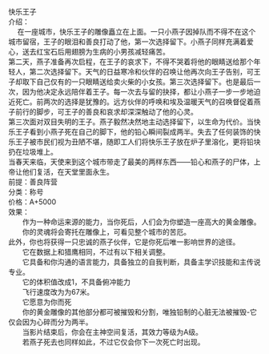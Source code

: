 <title>快乐王子</title>
<meta name="GENERATOR" content="WinCHM">
<meta http-equiv="Content-Type" content="text/html; charset=gb2312">
<br>快乐王子
<br>介绍：
<br>　  在一座城市，快乐王子的雕像矗立在上面。一只小燕子因掉队而不得不在这个城市留宿，王子的眼泪和善良打动了他，第一次选择留下。小燕子同样充满着爱心，送去红宝石后用翅膀为生病的小男孩减轻痛苦。
<br>    第二天，燕子准备再次启程，在王子的哀求下，不得不哭着将他的眼睛送给那个年轻人，第二次选择留下。天气的日益寒冷和伙伴的召唤让他再次向王子告别，可王子却取下自己仅有的一只眼睛送给卖火柴的小女孩。第三次选择留下。也是最后一次，因为他决定永远陪伴着王子。每一次去与留的抉择，都让小燕子一步一步地迫近死亡。前两次的选择是犹豫的。远方伙伴的呼唤和埃及温暖天气的召唤督促着燕子前行的脚步，可王子的善良和哀求却深深触动了他的心灵。
<br>    第三次面对双目失明的王子。燕子毅然决然地主动选择留下，以生命为代价。当快乐王子看到小燕子死在自己的脚下，他的铅心瞬间裂成两半。失去了任何装饰的快乐王子被市民们视为丑陋不堪，随即工人们将快乐王子放在炉子里溶化，更将铅块扔在垃圾堆上。
<br>    当春天来临，天使来到这个城市带走了最美的两样东西——铅心和燕子的尸体，上帝让他们复活，在天堂里面永生。
<br>前提：善良阵营
<br>分类：称号
<br>价格：A+5000
<br>效果：
<br>　　作为一种命运来源的能力，当你死后，人们会为你塑造一座高大的黄金雕像。
<br>　　你的灵魂将会寄托在雕像上，可看见整个城市的苦厄。
<br>    此外，你也将获得一只忠诚的燕子伙伴，它是你死后唯一影响世界的途径。
<br>　　它在数据上和猎鹰相同，不过有以下相关调整。
<br>　　它具备和你沟通的语言能力，具备独立的自我判断，具备主学识技能和主传说专业。
<br>　　它的体积值改成1，不具备俯冲能力
<br>　　飞行速度改为为67米。
<br>　　它愿意为你而死
<br>　　你的黄金雕像的其他部分都可被摧毁和分割，唯独铅制的心脏无法被摧毁-它仅会因为心碎而分为两半。
<br>　　当影片结束后，你会在主神空间复活，其效力等级为A级。
<br>　　若燕子死去也同样如此，不过它仅会你下一次死亡时出现。
<br>